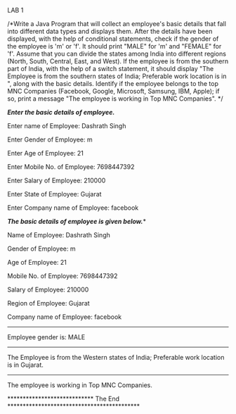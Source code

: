 LAB 1

/*Write a Java Program that will collect an employee's basic details that fall into different data types and displays them.
After the details have been displayed, with the help of conditional statements, check if the gender of the employee is 'm' or 'f'. It should print "MALE" for 'm' and "FEMALE" for 'f'.
Assume that you can divide the states among India into different regions (North, South, Central, East, and West). If the employee is from the southern part of India, with the help of a switch statement, it should display "The Employee is from the southern states of India; Preferable work location is in <state>", along with the basic details.
Identify if the employee belongs to the top MNC Companies (Facebook, Google, Microsoft, Samsung, IBM, Apple); if so, print a message "The employee is working in Top MNC Companies".
*/

*****Enter the basic details of employee.*****

Enter name of Employee: Dashrath Singh

Enter Gender of Employee: m

Enter Age of Employee: 21

Enter Mobile No. of Employee: 7698447392

Enter Salary of Employee: 210000

Enter State of Employee: Gujarat

Enter Company name of Employee: facebook

*****The basic details of employee is given below.******

Name of Employee: Dashrath Singh

Gender of Employee: m

Age of Employee: 21

Mobile No. of Employee: 7698447392

Salary of Employee: 210000


Region of Employee: Gujarat

Company name of Employee: facebook

***********************************************************************

Employee gender is: MALE

***********************************************************************

The Employee is from the Western states of India; Preferable work location is in Gujarat.

***********************************************************************

The employee is working in Top MNC Companies.

**************************** The End *******************************************




